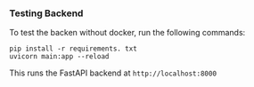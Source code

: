 ### Testing Backend

To test the backen without docker, run the following commands:

```
pip install -r requirements. txt
uvicorn main:app --reload
```

This runs the FastAPI backend at `http://localhost:8000`
